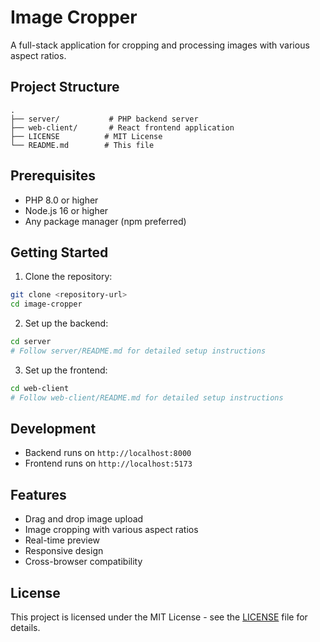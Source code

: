 # Image Cropper

A full-stack application for cropping and processing images with various aspect ratios.

## Project Structure

```
.
├── server/           # PHP backend server
├── web-client/       # React frontend application
├── LICENSE          # MIT License
└── README.md        # This file
```

## Prerequisites

- PHP 8.0 or higher
- Node.js 16 or higher
- Any package manager (npm preferred)

## Getting Started

1. Clone the repository:
```bash
git clone <repository-url>
cd image-cropper
```

2. Set up the backend:
```bash
cd server
# Follow server/README.md for detailed setup instructions
```

3. Set up the frontend:
```bash
cd web-client
# Follow web-client/README.md for detailed setup instructions
```

## Development

- Backend runs on `http://localhost:8000`
- Frontend runs on `http://localhost:5173`

## Features

- Drag and drop image upload
- Image cropping with various aspect ratios
- Real-time preview
- Responsive design
- Cross-browser compatibility

## License

This project is licensed under the MIT License - see the [LICENSE](LICENSE) file for details. 
